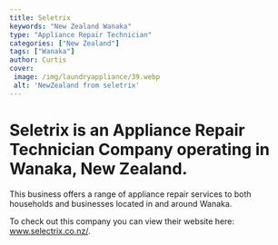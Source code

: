 ```yaml
---
title: Seletrix
keywords: "New Zealand Wanaka"
type: "Appliance Repair Technician"
categories: ["New Zealand"]
tags: ["Wanaka"]
author: Curtis
cover:
 image: /img/laundryappliance/39.webp
 alt: 'NewZealand from seletrix'
---
```


# Seletrix is an Appliance Repair Technician Company operating in Wanaka, New Zealand.

This business offers a range of appliance repair services to both households and businesses located in and around Wanaka.



To check out this company you can view their website here: www.selectrix.co.nz/.
